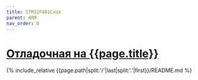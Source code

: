 ```yaml
---
title: STM32F401CxUx
parent: ARM
nav_order: 0
---
```

# [Отладочная на {{page.title}}](https://github.com/mpp2508/{{page.path|split:'/'|last|split:'.'|first}})
{% include_relative {{page.path|split:'/'|last|split:'.'|first}}/README.md %}
